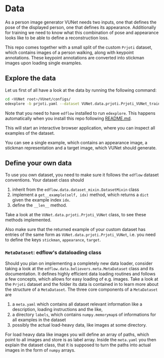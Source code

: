 # Data

As a person image generator VUNet needs two inputs, one that defines the
pose of the displayed person, one that defines its appearance.
Additionally for training we need to know what this combination of pose and
appearance looks like to be able to define a reconstruction loss.

This repo comes together with a small split of the custom `Prjoti` dataset,
which contains images of a person walking, along with keypoint annotations.
These keypoint annotations are converted into stickman images upon loading
single examples.


## Explore the data

Let us first of all have a look at the data by running the following command:

```bash
cd <VUNet root>/VUnet/configs/
edexplore -b prjoti.yaml --dataset VUNet.data.prjoti.Prjoti_VUNet_train
```
Note that you need to have `edflow` installed to run `edexplore`. This happens
automatically when you install this repo following
[README.md](README.md#installation).

This will start an interactive browser application, where you can inspect all
examples of the dataset.

You can see a single example, which contains an appearance image, a
stickman representation and a target image, which VUNet should generate.


## Define your own data

To use you own dataset, you need to make sure it follows the `edflow` dataset
conventions. Your dataset class should

1. inherit from the `edflow.data.dataset_mixin.DatasetMixin` class
2. implement a `get__example(self, idx)` method, which returns a `dict` given
   the example index `idx`.
3. define the `__len__` method.

Take a look at the `VUNet.data.prjoti.Prjoti_VUNet` class, to see these methods
implemented.

Also make sure that the returned example of your custom dataset has entries of
the same form as `VUNet.data.prjoti.Prjoti_VUNet`, i.e. you need to define the
keys `stickman`, `appearance`, `target`.


### `MetaDataset`: edflow's dataloading class

Should you plan on implementing a completely new data loader, consider taking a
look at the `edflow.data.believers.meta.MetaDataset` class and its
documentation. It defines highly efficient data loading routines and follows a
few concepts, which allows for easy loading of e.g. images. Take a look at the
`Prjoti` dataset and the folder its data is contained in to learn more about
the structure of a `MetaDataset`. The three core components of a `MetaDataset`
are

1. a `meta.yaml` which contains all dataset relevant information like a
   description, loading instructions and the like,
2. a directory `labels`, which contains `numpy.memorymap`s of informations for
   all examples in the dataset
3. possibly the actual load-heavy data, like images at some directory.

For load heavy data like images you will define an array of paths, which point
to all images and store is as label array. Inside the `meta.yaml` you then
explain the dataset class, that it is supposed to turn the paths into actual
images in the form of `numpy` arrays.
